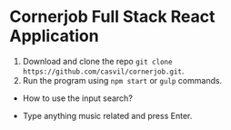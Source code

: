 # Cornerjob Full Stack React Application

1. Download and clone the repo `git clone https://github.com/casvil/cornerjob.git`.
2. Run the program using `npm start` or `gulp` commands.

* How to use the input search?
- Type anything music related and press Enter.

